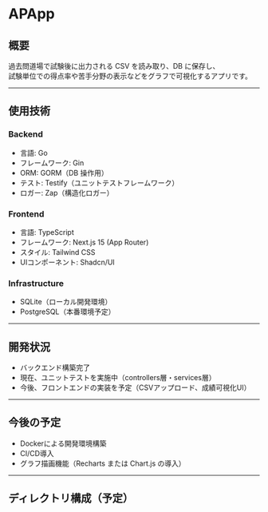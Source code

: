 # APApp

## 概要
過去問道場で試験後に出力される CSV を読み取り、DB に保存し、  
試験単位での得点率や苦手分野の表示などをグラフで可視化するアプリです。

---

## 使用技術

### Backend
- 言語: Go  
- フレームワーク: Gin
- ORM: GORM（DB 操作用）  
- テスト: Testify（ユニットテストフレームワーク）  
- ロガー: Zap（構造化ロガー）

### Frontend
- 言語: TypeScript  
- フレームワーク: Next.js 15 (App Router)  
- スタイル: Tailwind CSS  
- UIコンポーネント: Shadcn/UI

### Infrastructure
- SQLite（ローカル開発環境）  
- PostgreSQL（本番環境予定）

---

## 開発状況
- バックエンド構築完了  
- 現在、ユニットテストを実施中（controllers層・services層）  
- 今後、フロントエンドの実装を予定（CSVアップロード、成績可視化UI）

---

## 今後の予定
- Dockerによる開発環境構築  
- CI/CD導入  
- グラフ描画機能（Recharts または Chart.js の導入）

---

## ディレクトリ構成（予定）
